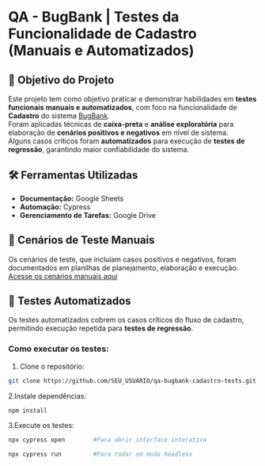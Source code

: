 # QA - BugBank | Testes da Funcionalidade de Cadastro (Manuais e Automatizados)

## 🎯 Objetivo do Projeto
Este projeto tem como objetivo praticar e demonstrar habilidades em **testes funcionais manuais e automatizados**, com foco na funcionalidade de **Cadastro** do sistema [BugBank](https://bugbank.netlify.app/).  
Foram aplicadas técnicas de **caixa-preta** e **análise exploratória** para elaboração de **cenários positivos e negativos** em nível de sistema.  
Alguns casos críticos foram **automatizados** para execução de **testes de regressão**, garantindo maior confiabilidade do sistema.

## 🛠️ Ferramentas Utilizadas
- **Documentação:** Google Sheets  
- **Automação:** Cypress 
- **Gerenciamento de Tarefas:** Google Drive     

## 📝 Cenários de Teste Manuais
Os cenários de teste, que incluíam casos positivos e negativos, foram documentados em planilhas de planejamento, elaboração e execução. 
[Acesse os cenários manuais aqui](https://drive.google.com/drive/folders/1CDA3zUxbPPMJA5HniMCs9cKQWxA-vgEa?usp=sharing)

## 🤖 Testes Automatizados
Os testes automatizados cobrem os casos críticos do fluxo de cadastro, permitindo execução repetida para **testes de regressão**.  
### Como executar os testes:
1. Clone o repositório:  
```bash
git clone https://github.com/SEU_USUARIO/qa-bugbank-cadastro-tests.git
```
2.Instale dependências:
```bash
npm install
```
3.Execute os testes:
```bash
npx cypress open        #Para abrir interface interativa
```
```bash
npx cypress run         #Para rodar em modo headless
```

